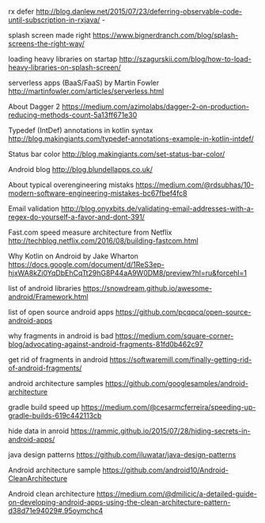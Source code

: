 rx defer
http://blog.danlew.net/2015/07/23/deferring-observable-code-until-subscription-in-rxjava/ -

splash screen made right
https://www.bignerdranch.com/blog/splash-screens-the-right-way/

loading heavy libraries on startap
http://szagurskii.com/blog/how-to-load-heavy-libraries-on-splash-screen/

serverless apps (BaaS/FaaS) by Martin Fowler
http://martinfowler.com/articles/serverless.html

About Dagger 2
https://medium.com/azimolabs/dagger-2-on-production-reducing-methods-count-5a13ff671e30

Typedef (IntDef) annotations in kotlin syntax
http://blog.makingiants.com/typedef-annotations-example-in-kotlin-intdef/

Status bar color
http://blog.makingiants.com/set-status-bar-color/

Android blog
http://blog.blundellapps.co.uk/

About typical overengineering mistaks
https://medium.com/@rdsubhas/10-modern-software-engineering-mistakes-bc67fbef4fc8

Email validation
http://blog.onyxbits.de/validating-email-addresses-with-a-regex-do-yourself-a-favor-and-dont-391/

Fast.com speed measure architecture from Netflix
http://techblog.netflix.com/2016/08/building-fastcom.html

Why Kotlin on Android by Jake Wharton
https://docs.google.com/document/d/1ReS3ep-hjxWA8kZi0YqDbEhCqTt29hG8P44aA9W0DM8/preview?hl=ru&forcehl=1

list of android libraries
https://snowdream.github.io/awesome-android/Framework.html

list of open source android apps
https://github.com/pcqpcq/open-source-android-apps

why fragments in android is bad
https://medium.com/square-corner-blog/advocating-against-android-fragments-81fd0b462c97

get rid of fragments in android
https://softwaremill.com/finally-getting-rid-of-android-fragments/

android architecture samples
https://github.com/googlesamples/android-architecture

gradle build speed up
https://medium.com/@cesarmcferreira/speeding-up-gradle-builds-619c442113cb

hide data in anroid
https://rammic.github.io/2015/07/28/hiding-secrets-in-android-apps/

java design patterns
https://github.com/iluwatar/java-design-patterns

Android architecture sample
https://github.com/android10/Android-CleanArchitecture

Android clean architecture
https://medium.com/@dmilicic/a-detailed-guide-on-developing-android-apps-using-the-clean-architecture-pattern-d38d71e94029#.95oymchc4
